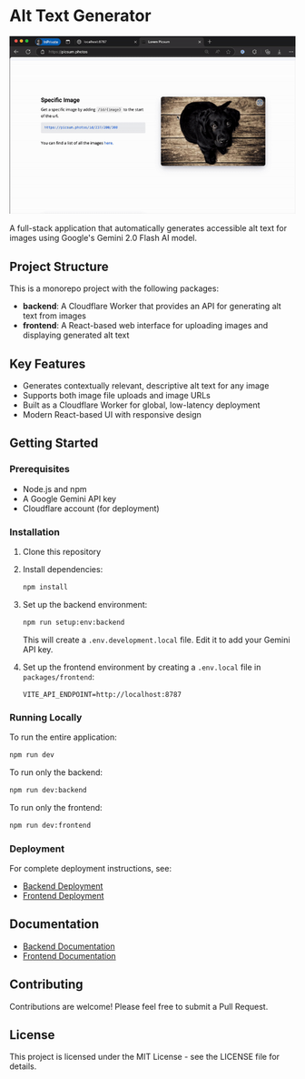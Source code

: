 # Alt Text Generator

![Alt Text Generator](./packages/backend/demo.gif)

A full-stack application that automatically generates accessible alt text for images using Google's Gemini 2.0 Flash AI model.

## Project Structure

This is a monorepo project with the following packages:

- **backend**: A Cloudflare Worker that provides an API for generating alt text from images
- **frontend**: A React-based web interface for uploading images and displaying generated alt text

## Key Features

- Generates contextually relevant, descriptive alt text for any image
- Supports both image file uploads and image URLs
- Built as a Cloudflare Worker for global, low-latency deployment
- Modern React-based UI with responsive design

## Getting Started

### Prerequisites

- Node.js and npm
- A Google Gemini API key
- Cloudflare account (for deployment)

### Installation

1. Clone this repository
2. Install dependencies:

   ```bash
   npm install
   ```

3. Set up the backend environment:

   ```bash
   npm run setup:env:backend
   ```

   This will create a `.env.development.local` file. Edit it to add your Gemini API key.

4. Set up the frontend environment by creating a `.env.local` file in `packages/frontend`:

   ```
   VITE_API_ENDPOINT=http://localhost:8787
   ```

### Running Locally

To run the entire application:

```bash
npm run dev
```

To run only the backend:

```bash
npm run dev:backend
```

To run only the frontend:

```bash
npm run dev:frontend
```

### Deployment

For complete deployment instructions, see:

- [Backend Deployment](./packages/backend/README.md#deployment)
- [Frontend Deployment](./packages/frontend/README.md#deployment)

## Documentation

- [Backend Documentation](./packages/backend/README.md)
- [Frontend Documentation](./packages/frontend/README.md)

## Contributing

Contributions are welcome! Please feel free to submit a Pull Request.

## License

This project is licensed under the MIT License - see the LICENSE file for details.
